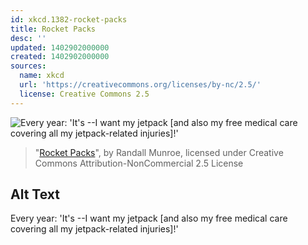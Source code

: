 ```yaml
---
id: xkcd.1382-rocket-packs
title: Rocket Packs
desc: ''
updated: 1402902000000
created: 1402902000000
sources:
  name: xkcd
  url: 'https://creativecommons.org/licenses/by-nc/2.5/'
  license: Creative Commons 2.5
---
```

![Every year: 'It's <year>--I want my jetpack \[and also my free medical care covering all my jetpack-related injuries\]!'](https://imgs.xkcd.com/comics/rocket_packs.png)
> "[Rocket Packs](https://xkcd.com/1382/)", by Randall Munroe, licensed under Creative Commons Attribution-NonCommercial 2.5 License

## Alt Text
Every year: 'It's <year>--I want my jetpack \[and also my free medical care covering all my jetpack-related injuries\]!'
